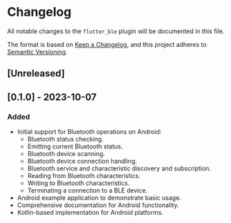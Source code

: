 # Changelog

All notable changes to the `flutter_ble` plugin will be documented in this file.

The format is based on [Keep a Changelog](https://keepachangelog.com/en/1.0.0/),
and this project adheres to [Semantic Versioning](https://semver.org/spec/v2.0.0.html).

## [Unreleased]

## [0.1.0] - 2023-10-07

### Added

- Initial support for Bluetooth operations on Android:
    - Bluetooth status checking.
    - Emitting current Bluetooth status.
    - Bluetooth device scanning.
    - Bluetooth device connection handling.
    - Bluetooth service and characteristic discovery and subscription.
    - Reading from Bluetooth characteristics.
    - Writing to Bluetooth characteristics.
    - Terminating a connection to a BLE device.
- Android example application to demonstrate basic usage.
- Comprehensive documentation for Android functionality.
- Kotlin-based implementation for Android platforms.

